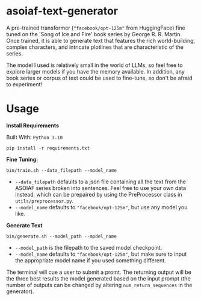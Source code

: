 # asoiaf-text-generator

A pre-trained transformer (`"facebook/opt-125m"` from HuggingFace) fine tuned on the 'Song of Ice and Fire' book series by George R. R. Martin. Once trained, it is able to generate text that features the rich world-building, complex characters, and intricate plotlines that are characteristic of the series. 

The model I used is relatively small in the world of LLMs, so feel free to explore larger models if you have the memory available. In addition, any book series or corpus of text could be used to fine-tune, so don't be afraid to experiment!

# Usage
**Install Requirements**

Built With: `Python 3.10`
```
pip install -r requirements.txt
```
**Fine Tuning:**

    bin/train.sh --data_filepath --model_name
* `--data_filepath` defaults to a json file containing all the text from the ASOIAF series broken into sentences. Feel free to use your own data instead, which can be prepaired by using the PreProcessor class in `utils/preprocessor.py`.
* `--model_name` defaults to `"facebook/opt-125m"`, but use any model you like.

**Generate Text**

    bin/generate.sh --model_path --model_name
* `--model_path` is the filepath to the saved model checkpoint.
* `--model_name` defaults to `"facebook/opt-125m"`, but make sure to input the appropriate model name if you used something different. 

The terminal will cue a user to submit a promt. The returning output will be the three best results the model generated based on the input prompt (the number of outputs can be changed by altering `num_return_sequences` in the generator).
